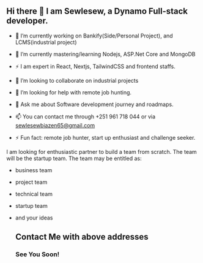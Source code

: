 ## Hi there 👋 I am Sewlesew, a Dynamo Full-stack developer.


- 🔭 I’m currently working on Bankify(Side/Personal Project), and LCMS(industrial project)
  
- 🌱 I’m currently mastering/learning Nodejs, ASP.Net Core and MongoDB
  
- ⚡ I am expert in React, Nextjs, TailwindCSS and frontend staffs.
  
- 👯 I’m looking to collaborate on industrial projects
  
- 🤔 I’m looking for help with remote job hunting.
  
- 💬 Ask me about Software development journey and roadmaps.
  
- 📫 You can contact me through +251 961 718 044 or via sewlesewbiazen65@gmail.com
  
- ⚡ Fun fact: remote job hunter, start up enthusiast and challenge seeker.



I am looking for enthusiastic partner to build a team from scratch. The team will be the startup team.
The team may be entitled as:
- business team
- project team
- technical team
- startup team
- and your ideas


  ## Contact Me with above addresses
  ### See You Soon!


